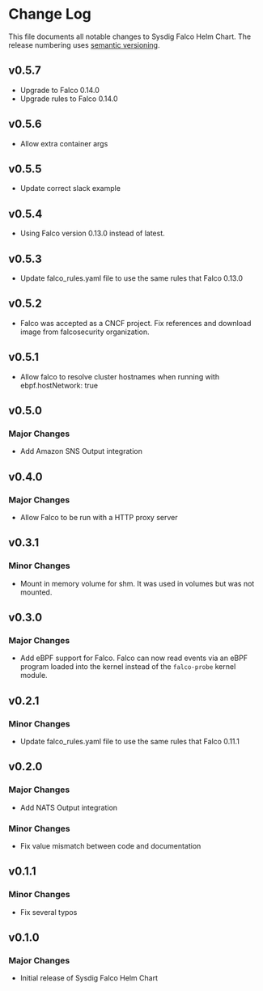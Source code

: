 # Change Log

This file documents all notable changes to Sysdig Falco Helm Chart. The release
numbering uses [semantic versioning](http://semver.org).

## v0.5.7

* Upgrade to Falco 0.14.0
* Upgrade rules to Falco 0.14.0

## v0.5.6

* Allow extra container args

## v0.5.5

* Update correct slack example

## v0.5.4

* Using Falco version 0.13.0 instead of latest.

## v0.5.3

* Update falco_rules.yaml file to use the same rules that Falco 0.13.0

## v0.5.2

* Falco was accepted as a CNCF project. Fix references and download image from
  falcosecurity organization.

## v0.5.1

* Allow falco to resolve cluster hostnames when running with ebpf.hostNetwork: true

## v0.5.0

### Major Changes

* Add Amazon SNS Output integration

## v0.4.0

### Major Changes

* Allow Falco to be run with a HTTP proxy server

## v0.3.1

### Minor Changes

* Mount in memory volume for shm. It was used in volumes but was not mounted.

## v0.3.0

### Major Changes

* Add eBPF support for Falco. Falco can now read events via an eBPF program
  loaded into the kernel instead of the `falco-probe` kernel module.

## v0.2.1

### Minor Changes

* Update falco_rules.yaml file to use the same rules that Falco 0.11.1

## v0.2.0

### Major Changes

* Add NATS Output integration

### Minor Changes

* Fix value mismatch between code and documentation

## v0.1.1

### Minor Changes

* Fix several typos

## v0.1.0

### Major Changes

* Initial release of Sysdig Falco Helm Chart
